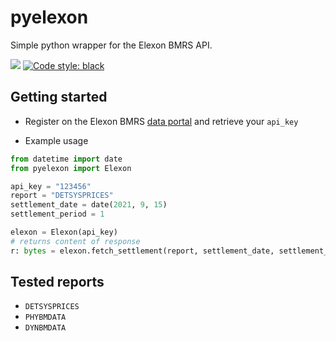 # pyelexon

Simple python wrapper for the Elexon BMRS API.

[![](https://img.shields.io/badge/python-3.8-blue.svg)](https://github.com/pyenv/pyenv)
[![Code style: black](https://img.shields.io/badge/code%20style-black-000000.svg)](https://github.com/psf/black)

[comment]: <> ([![pre-commit]&#40;https://img.shields.io/badge/pre--commit-enabled-brightgreen?logo=pre-commit&logoColor=white&#41;]&#40;https://github.com/pre-commit/pre-commit&#41;)

## Getting started

* Register on the Elexon BMRS [data portal](https://www.elexonportal.co.uk/news/latest?cachebust=q3pzb5uiac)
and retrieve your `api_key`

* Example usage
```python
from datetime import date
from pyelexon import Elexon

api_key = "123456"
report = "DETSYSPRICES"
settlement_date = date(2021, 9, 15)
settlement_period = 1

elexon = Elexon(api_key)
# returns content of response
r: bytes = elexon.fetch_settlement(report, settlement_date, settlement_period)
```

## Tested reports

* `DETSYSPRICES`
* `PHYBMDATA`
* `DYNBMDATA`
